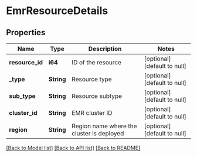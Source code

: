 # EmrResourceDetails

## Properties
Name | Type | Description | Notes
------------ | ------------- | ------------- | -------------
**resource_id** | **i64** | ID of the resource | [optional] [default to null]
**_type** | **String** | Resource type | [optional] [default to null]
**sub_type** | **String** | Resource subtype | [optional] [default to null]
**cluster_id** | **String** | EMR cluster ID | [optional] [default to null]
**region** | **String** | Region name where the cluster is deployed | [optional] [default to null]

[[Back to Model list]](../README.md#documentation-for-models) [[Back to API list]](../README.md#documentation-for-api-endpoints) [[Back to README]](../README.md)


